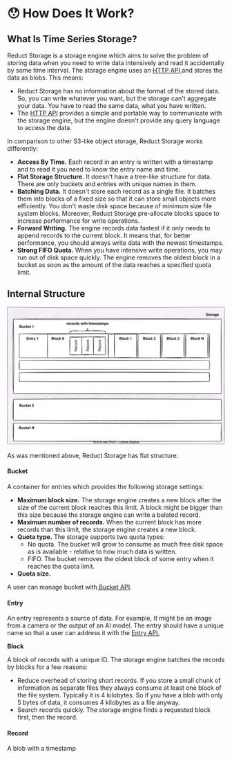 # 😯 How Does It Work?

## What Is Time Series Storage?

Reduct Storage is a storage engine which aims to solve the problem of storing data when you need to write data intensively and read it accidentally by some time interval. The storage engine uses an [HTTP API ](http-api/)and stores the data as blobs. This means:

* Reduct Storage has no information about the format of the stored data. So, you can write whatever you want, but the storage can't aggregate your data. You have to read the same data, what you have written.
* The [HTTP API](http-api/) provides a simple and portable way to communicate with the storage engine, but the engine doesn't provide any query language to access the data.

In comparison to other S3-like object storage, Reduct Storage works differently:


* **Access By Time.** Each record in an entry is written with a timestamp and to read it you need to know the entry name and time.
* **Flat Storage Structure.** It doesn't have a tree-like structure for data. There are only buckets and entries with unique names in them.
* **Batching Data.** It doesn't store each record as a single file. It batches them into blocks of a fixed size so that it can store small objects more efficiently. You don't waste disk space because of minimum size file system blocks. Moreover, Reduct Storage pre-allocate blocks space to increase performance for write operations.&#x20;
* **Forward Writing.** The engine records data fastest if it only needs to append records to the current block. It means that, for better performance, you should always write data with the newest timestamps.
* **Strong FIFO Quota.** When you have intensive write operations, you may run out of disk space quickly. The engine removes the oldest block in a bucket as soon as the amount of the data reaches a specified quota limit.

## Internal Structure

![](<.gitbook/assets/Untitled Diagram.svg>)

As was mentioned above, Reduct Storage has flat structure:

#### **Bucket**

A container for entries which provides the following storage settings:

* **Maximum block size.**  The storage engine creates a new block after the size of the current block reaches this limit. A block might be bigger than this size because the storage engine can write a belated record.
* **Maximum number of records.** When the current block has more records than this limit, the storage engine creates a new block.&#x20;
* **Quota type.** The storage supports two quota types:
  * No quota. The bucket will grow to consume as much free disk space as is available - relative to how much data is written.
  * FIFO. The bucket removes the oldest block of some entry when it reaches the quota limit.
* **Quota size.**&#x20;

A user can manage bucket with[ Bucket API](http-api/bucket-api.md).

#### Entry

An entry represents a source of data. For example, It might be an image from a camera or the output of an AI model. The entry should have a unique name so that a user can address it with the [Entry API.](http-api/bucket-api.md)

**Block**

A block of records with a unique ID. The storage engine batches the records by blocks for a few reasons:

* Reduce overhead of storing short records. If you store a small chunk of information as separate files they always consume at least one block of the file system. Typically it is 4 kilobytes. So if you have a blob with only 5 bytes of data, it consumes 4 kilobytes as a file anyway.
* Search records quickly. The storage engine finds a requested block first, then the record.

#### Record

A blob with a timestamp
